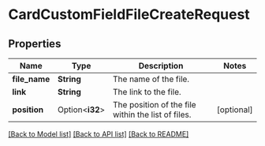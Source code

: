 # CardCustomFieldFileCreateRequest

## Properties

Name | Type | Description | Notes
------------ | ------------- | ------------- | -------------
**file_name** | **String** | The name of the file. | 
**link** | **String** | The link to the file. | 
**position** | Option<**i32**> | The position of the file within the list of files. | [optional]

[[Back to Model list]](../README.md#documentation-for-models) [[Back to API list]](../README.md#documentation-for-api-endpoints) [[Back to README]](../README.md)


